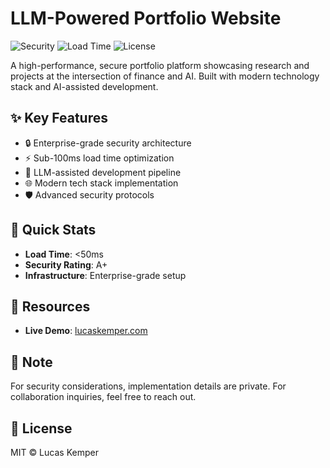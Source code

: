 # LLM-Powered Portfolio Website

![Security](https://img.shields.io/badge/Security-A+-darkgreen) ![Load Time](https://img.shields.io/badge/Load%20Time-<50ms-brightgreen) ![License](https://img.shields.io/badge/License-MIT-blue)

A high-performance, secure portfolio platform showcasing research and projects at the intersection of finance and AI. Built with modern technology stack and AI-assisted development.

## ✨ Key Features

- 🔒 Enterprise-grade security architecture
- ⚡ Sub-100ms load time optimization
- 🤖 LLM-assisted development pipeline
- 🌐 Modern tech stack implementation
- 🛡️ Advanced security protocols

## 🚀 Quick Stats
- **Load Time**: <50ms
- **Security Rating**: A+
- **Infrastructure**: Enterprise-grade setup

## 🔗 Resources
- **Live Demo**: [lucaskemper.com](https://lucaskemper.com)

## 📝 Note

For security considerations, implementation details are private. For collaboration inquiries, feel free to reach out.

## 📜 License

MIT © Lucas Kemper

